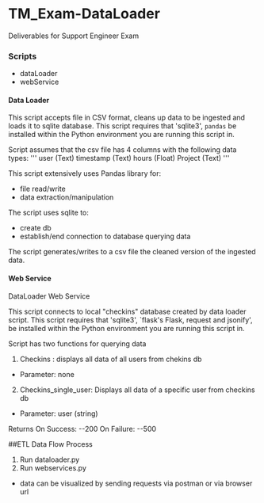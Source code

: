 # TM_Exam-DataLoader
Deliverables for Support Engineer Exam

### Scripts
- dataLoader
- webService

#### Data Loader 

This script accepts file in CSV format, cleans up data to be ingested  and loads it to sqlite database.
This script requires that 'sqlite3', `pandas` be installed within the Python
environment you are running this script in.

Script assumes that the csv file has 4 columns with the following data types:
'''
user (Text)
timestamp (Text)
hours (Float)
Project (Text) 
'''

This script extensively uses Pandas library for:
- file read/write
- data extraction/manipulation

The script uses sqlite to: 
- create db
- establish/end connection to database 
querying data 

The script generates/writes to a csv file the cleaned version of the ingested data. 

#### Web Service

DataLoader Web Service

This script connects to local "checkins" database created by data loader script.
This script requires that 'sqlite3', `flask's Flask, request and jsonify',  be installed within the Python
environment you are running this script in.

Script has two functions for querying data
1. Checkins : displays all data of all users from chekins db
  - Parameter: none
2. Checkins_single_user: Displays all data of a specific user from checkins db
  - Parameter: user (string)

Returns
On Success:
--200
On Failure:
--500


##ETL Data Flow Process
1. Run dataloader.py 
2. Run webservices.py
- data can be visualized by sending requests via postman or via browser url 
